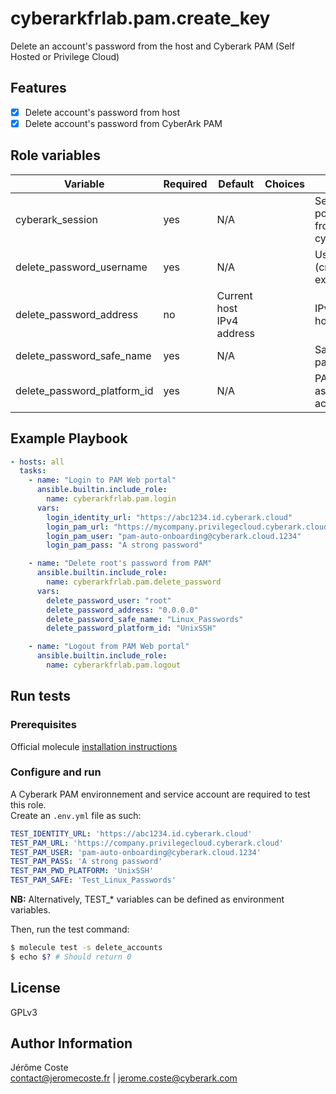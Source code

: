 # cyberarkfrlab.pam.create_key

Delete an account's password from the host and Cyberark PAM (Self Hosted or Privilege Cloud)

## Features
- [x] Delete account's password from host
- [x] Delete account's password from CyberArk PAM

## Role variables

| Variable                    | Required | Default                          | Choices | Comments                                                            |
|-----------------------------|----------|----------------------------------|---------|---------------------------------------------------------------------|
| cyberark_session            | yes      | N/A                              |         | Session token and portal url. Obtained from cyberarkfrlab.pam.login |
| delete_password_username    | yes      | N/A                              |         | User on ansible host (created if it doesn't exist)                  |
| delete_password_address     | no       | Current host IPv4 address        |         | IPv4 address of the host                                            |
| delete_password_safe_name   | yes      | N/A                              |         | Safe in which the password is stored                                |
| delete_password_platform_id | yes      | N/A                              |         | PAM platform associated to the account                              |

## Example Playbook
```yaml
- hosts: all
  tasks:
    - name: "Login to PAM Web portal"
      ansible.builtin.include_role:
        name: cyberarkfrlab.pam.login
      vars:
        login_identity_url: "https://abc1234.id.cyberark.cloud"
        login_pam_url: "https://mycompany.privilegecloud.cyberark.cloud"
        login_pam_user: "pam-auto-onboarding@cyberark.cloud.1234"
        login_pam_pass: "A strong password"

    - name: "Delete root's password from PAM"
      ansible.builtin.include_role:
        name: cyberarkfrlab.pam.delete_password
      vars:
        delete_password_user: "root"
        delete_password_address: "0.0.0.0"
        delete_password_safe_name: "Linux_Passwords"
        delete_password_platform_id: "UnixSSH"

    - name: "Logout from PAM Web portal"
      ansible.builtin.include_role:
        name: cyberarkfrlab.pam.logout
```

## Run tests

### Prerequisites

Official molecule [installation instructions](https://ansible.readthedocs.io/projects/molecule/installation/)

### Configure and run

A Cyberark PAM environnement and service account are required to test this role. \
Create an `.env.yml` file as such:
```yaml
TEST_IDENTITY_URL: 'https://abc1234.id.cyberark.cloud'
TEST_PAM_URL: 'https://company.privilegecloud.cyberark.cloud'
TEST_PAM_USER: 'pam-auto-onboarding@cyberark.cloud.1234'
TEST_PAM_PASS: 'A strong password'
TEST_PAM_PWD_PLATFORM: 'UnixSSH'
TEST_PAM_SAFE: 'Test_Linux_Passwords'
```

**NB:** Alternatively, TEST_* variables can be defined as environment variables.

Then, run the test command:
```bash
$ molecule test -s delete_accounts
$ echo $? # Should return 0
```

## License

GPLv3

## Author Information

Jérôme Coste   
contact@jeromecoste.fr | jerome.coste@cyberark.com
